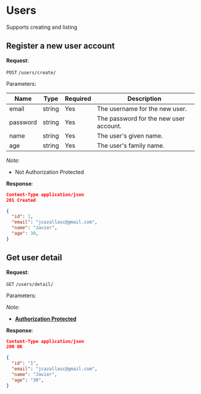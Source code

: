 # Users
Supports creating and listing

## Register a new user account

**Request**:

`POST` `/users/create/`

Parameters:

Name       | Type   | Required | Description
-----------|--------|----------|------------
email      | string | Yes      | The username for the new user.
password   | string | Yes      | The password for the new user account.
name       | string | Yes      | The user's given name.
age        | string | Yes      | The user's family name.

*Note:*

- Not Authorization Protected

**Response**:

```json
Content-Type application/json
201 Created

{
  "id": 1,
  "email": "jcazallasc@gmail.com",
  "name": "Javier",
  "age": 30,
}
```

## Get user detail

**Request**:

`GET` `/users/detail/`

Parameters:

*Note:*

- **[Authorization Protected](authentication.md)**

**Response**:

```json
Content-Type application/json
200 OK

{
  "id": "1",
  "email": "jcazallasc@gmail.com",
  "name": "Javier",
  "age": "30",
}
```
